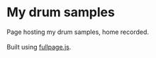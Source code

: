 # My drum samples
Page hosting my drum samples, home recorded.<br><br>
Built using [fullpage.js](https://github.com/alvarotrigo/fullpage.js).
